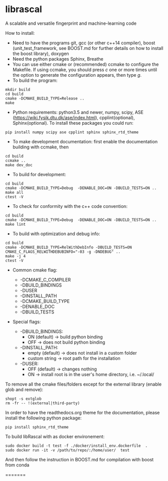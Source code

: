 # librascal
A scalable and versatile fingerprint and machine-learning code

How to install:
* Need to have the programs git, gcc (or other c++14 compiler), boost (unit_test_framework, see BOOST.md for further details on how to install the boost library), doxygen
* Need the python packages Sphinx, Breathe
* You can use either cmake or (recommended) ccmake to configure the Makefile. If using ccmake, you should press *c* one or more times until the option to generate the configuration appears, then type *g*.
* To build the program:
```Shell
mkdir build
cd build
cmake -DCMAKE_BUILD_TYPE=Release ..
make
```

* Python requirements: python3.5 and newer, numpy, scipy, ASE (https://wiki.fysik.dtu.dk/ase/index.html), cpplint(optional), Sphinx(optional). To install these packages you could run:
```Shell
pip install numpy scipy ase cpplint sphinx sphinx_rtd_theme
```

* To make development documentation: first enable the documentation building with ccmake, then
```Shell
cd build
ccmake ..
make dev_doc
```

* To build for development:
```Shell
cd build
cmake -DCMAKE_BUILD_TYPE=Debug  -DENABLE_DOC=ON -DBUILD_TESTS=ON ..
make all
ctest -V
```

* To check for conformity with the c++ code convention:
```Shell
cd build
cmake -DCMAKE_BUILD_TYPE=Debug  -DENABLE_DOC=ON -DBUILD_TESTS=ON ..
make lint
```

* To build with optimization and debug info:
```Shell
cd build
cmake -DCMAKE_BUILD_TYPE=RelWithDebInfo -DBUILD_TESTS=ON  CMAKE_C_FLAGS_RELWITHDEBUBINFO="-03 -g -DNDEBUG" ..
make -j 4
ctest -V
```

* Common cmake flag:
  + -DCMAKE_C_COMPILER
  + -DBUILD_BINDINGS
  + -DUSER
  + -DINSTALL_PATH
  + -DCMAKE_BUILD_TYPE
  + -DENABLE_DOC
  + -DBUILD_TESTS

* Special flags:
  + -DBUILD_BINDINGS:
    + ON (default) -> build python binding
    + OFF -> does not build python binding
  + -DINSTALL_PATH:
    + empty (default) -> does not install in a custom folder
    + custom string -> root path for the installation
  + -DUSER:
    + OFF (default) -> changes nothing
    + ON -> install root is in the user's home directory, i.e. ~/.local/

To remove all the cmake files/folders except for the external library (enable glob and remove):
```
shopt -s extglob
rm -fr -- !(external|third-party)
```
In order to have the readthedocs.org theme for the documentation, please install the following python package:
```Shell
pip install sphinx_rtd_theme
```

To build libRascal with as docker environement:
```
sudo docker build -t test -f ./docker/install_env.dockerfile  .
sudo docker run -it -v /path/to/repo/:/home/user/  test
```
And then follow the instruction in BOOST.md for compilation with boost from conda

=======
